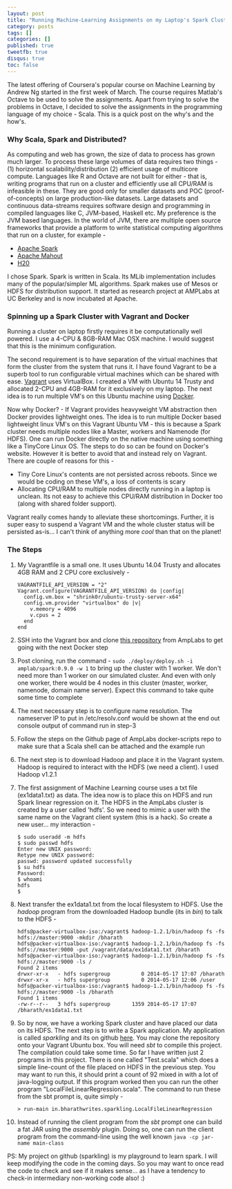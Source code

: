 ```yaml
---
layout: post
title: "Running Machine-Learning Assignments on my Laptop's Spark Cluster"
category: posts
tags: []
categories: []
published: true
tweetfb: true
disqus: true
toc: false
---
```


The latest offering of Coursera's popular course on Machine Learning by Andrew Ng started in the first week of March. The course requires Matlab's Octave to be used to solve the assignments. Apart from trying to solve the problems in Octave, I decided to solve the assignments in the programming language of my choice - Scala. This is a quick post on the why's and the how's.

### Why Scala, Spark and Distributed?
As computing and web has grown, the size of data to process has grown much larger. To process these large volumes of data requires two things - (1) horizontal scalability/distribution (2) efficient usage of multicore compute. Languages like R and Octave are not built for either - that is, writing programs that run on a cluster and efficiently use all CPU/RAM is infeasible in these. They are good only for smaller datasets and POC (proof-of-concepts) on large production-like datasets. Large datasets and continuous data-streams requires software design and programming in compiled languages like C, JVM-based, Haskell etc. My preference is the JVM based languages. In the world of JVM, there are multiple open source frameworks that provide a platform to write statistical computing algorithms that run on a cluster, for example -

* [Apache Spark](https://spark.apache.org)
* [Apache Mahout](https://mahout.apache.org/)
* [H20](http://0xdata.com/)

I chose Spark. Spark is written in Scala. Its MLib implementation includes many of the popular/simpler ML algorithms. Spark makes use of Mesos or HDFS for distribution support. It started as research project at AMPLabs at UC Berkeley and is now incubated at Apache.

### Spinning up a Spark Cluster with Vagrant and Docker
Running a cluster on laptop firstly requires it be computationally well powered. I use a 4-CPU & 8GB-RAM Mac OSX machine. I would suggest that this is the minimum configuration.

The second requirement is to have separation of the virtual machines that form the cluster from the system that runs it. I have found Vagrant to be a superb tool to run configurable virtual machines which can be shared with ease. [Vagrant](https://vagrantcloud.com/) uses VirtualBox. I created a VM with Ubuntu 14 Trusty and allocated 2-CPU and 4GB-RAM for it exclusively on my laptop. The next idea is to run multiple VM's on this Ubuntu machine using [Docker](https://www.docker.io/).

Now why Docker? - If Vagrant provides heavyweight VM abstraction then Docker provides lightweight ones. The idea is to run multiple Docker based lightweight linux VM's on this Vagrant Ubuntu VM - this is because a Spark cluster needs multiple nodes like a Master, workers and Namenode (for HDFS). One can run Docker directly on the native machine using something like a TinyCore Linux OS. The steps to do so can be found on Docker's website. However it is better to avoid that and instead rely on Vagrant. There are couple of reasons for this -

* Tiny Core Linux's contents are not persisted across reboots. Since we would be coding on these VM's, a loss of contents is scary
* Allocating CPU/RAM to multiple nodes directly running in a laptop is unclean. Its not easy to achieve this CPU/RAM distribution in Docker too (along with shared folder support). 

Vagrant really comes handy to alleviate these shortcomings. Further, it is super easy to suspend a Vagrant VM and the whole cluster status will be persisted as-is... I can't think of anything more *cool* than that on the planet! 


### The Steps

1. My Vagrantfile is a small one. It uses Ubuntu 14.04 Trusty and allocates 4GB RAM and 2 CPU core exclusively -

    ```
    VAGRANTFILE_API_VERSION = "2"
    Vagrant.configure(VAGRANTFILE_API_VERSION) do |config|
      config.vm.box = "shrink0r/ubuntu-trusty-server-x64"
      config.vm.provider "virtualbox" do |v|
        v.memory = 4096
        v.cpus = 2
      end
    end
    ```

2. SSH into the Vagrant box and clone [this repository](https://github.com/amplab/docker-scripts) from AmpLabs to get going with the next Docker step
3. Post cloning, run the command - <code>sudo ./deploy/deploy.sh -i amplab/spark:0.9.0 -w 1</code> to bring up the cluster with 1 worker. We don't need more than 1 worker on our simulated cluster. And even with only one worker, there would be 4 nodes in this cluster (master, worker, namenode, domain name server). Expect this command to take quite some time to complete
4. The next necessary step is to configure name resolution. The nameserver IP to put in /etc/resolv.conf would be shown at the end out console output of command run in step-3
5. Follow the steps on the Github page of AmpLabs docker-scripts repo to make sure that a Scala shell can be attached and the example run
6. The next step is to download Hadoop and place it in the Vagrant system. Hadoop is required to interact with the HDFS (we need a client). I used Hadoop v1.2.1
7. The first assignment of Machine Learning course uses a txt file (ex1data1.txt) as data. The idea now is to place this on HDFS and run Spark linear regression on it. The HDFS in the AmpLabs cluster is created by a user called 'hdfs'. So we need to mimic a user with the same name on the Vagrant client system (this is a hack). So create a new user... my interaction -

    ```
    $ sudo useradd -m hdfs
    $ sudo passwd hdfs
    Enter new UNIX password: 
    Retype new UNIX password: 
    passwd: password updated successfully
    $ su hdfs
    Password: 
    $ whoami
    hdfs
    $
    ```

8. Next transfer the ex1data1.txt from the local filesystem to HDFS. Use the *hadoop* program from the downloaded Hadoop bundle (its in *bin*) to talk to the HDFS -

    ```
    hdfs@packer-virtualbox-iso:/vagrant$ hadoop-1.2.1/bin/hadoop fs -fs hdfs://master:9000 -mkdir /bharath
    hdfs@packer-virtualbox-iso:/vagrant$ hadoop-1.2.1/bin/hadoop fs -fs hdfs://master:9000 -put /vagrant/data/ex1data1.txt /bharath
    hdfs@packer-virtualbox-iso:/vagrant$ hadoop-1.2.1/bin/hadoop fs -fs hdfs://master:9000 -ls /
    Found 2 items
    drwxr-xr-x   - hdfs supergroup          0 2014-05-17 17:07 /bharath
    drwxr-xr-x   - hdfs supergroup          0 2014-05-17 12:06 /user
    hdfs@packer-virtualbox-iso:/vagrant$ hadoop-1.2.1/bin/hadoop fs -fs hdfs://master:9000 -ls /bharath
    Found 1 items
    -rw-r--r--   3 hdfs supergroup       1359 2014-05-17 17:07 /bharath/ex1data1.txt
    ```

9. So by now, we have a working Spark cluster and have placed our data on its HDFS. The next step is to write a Spark application. My application is called *sparkling* and its on github [here](https://github.com/bharath12345/sparkling). You may clone the repository onto your Vagrant Ubuntu box. You will need *sbt* to compile this project. The compilation could take some time. So far I have written just 2 programs in this project. There is one called "Test.scala" which does a simple line-count of the file placed on HDFS in the previous step. You may want to run this, it should print a count of 92 mixed in with a lot of java-logging output. If this program worked then you can run the other program "LocalFileLinearRegression.scala". The command to run these from the sbt prompt is, quite simply -

    ```
    > run-main in.bharathwrites.sparkling.LocalFileLinearRegression
    ```
10. Instead of running the client program from the *sbt* prompt one can build a fat JAR using the *assembly* plugin. Doing so, one can run the client program from the command-line using the well known <code>java -cp jar-name main-class</code>

PS: My project on github (sparkling) is my playground to learn spark. I will keep modifying the code in the coming days. So you may want to once read the code to check and see if it makes sense... as I have a tendency to check-in intermediary non-working code also! :)